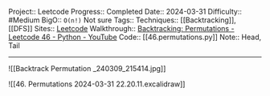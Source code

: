 Project:: Leetcode
Progress:: Completed
Date:: 2024-03-31
Difficulty:: #Medium 
BigO:: `O(n!)` Not sure
Tags:: 
Techniques:: [[Backtracking]], [[DFS]]
Sites:: [Leetcode](https://leetcode.com/problems/permutations/description/)
Walkthrough:: [Backtracking: Permutations - Leetcode 46 - Python - YouTube](www.youtube.com/watch?v=s7AvT7cGdSo)
Code:: [[46.permutations.py]]
Note:: Head, Tail

---
![[Backtrack  Permutation _240309_215414.jpg]]

![[46. Permutations 2024-03-31 22.20.11.excalidraw]]